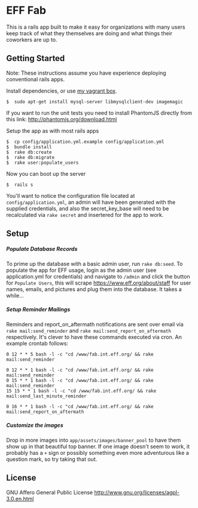 EFF Fab
================

This is a rails app built to make it easy for organizations with many users keep track of what they themselves are doing and what things their coworkers are up to.  


Getting Started
---------------

Note:  These instructions assume you have experience deploying conventional rails apps.  

Install dependencies, or use [my vagrant box](https://github.com/TheNotary/ruby_vagrant_box).

```
$  sudo apt-get install mysql-server libmysqlclient-dev imagemagic
```

If you want to run the unit tests you need to install PhantomJS directly from this link:
http://phantomjs.org/download.html

Setup the app as with most rails apps
```
$  cp config/application.yml.example config/application.yml
$  bundle install
$  rake db:create
$  rake db:migrate
$  rake user:populate_users
```

Now you can boot up the server
```
$  rails s
```

You'll want to notice the configuration file located at `config/application.yml`, an admin will have been generated with the supplied credentials, and also the secret_key_base will need to be recalculated via `rake secret` and insertered for the app to work.  


Setup
-----

##### Populate Database Records
To prime up the database with a basic admin user, run `rake db:seed`.  To populate the app for EFF usage, login as the admin user (see application.yml for credentials) and navigate to `/admin` and click the button for `Populate Users`, this will scrape https://www.eff.org/about/staff for user names, emails, and pictures and plug them into the database.  It takes a while...

##### Setup Reminder Mailings
Reminders and report_on_aftermath notifications are sent over email via `rake mail:send_reminder` and `rake mail:send_report_on_aftermath` respectively.  It's clever to have these commands executed via cron.  An example crontab follows:

```
0 12 * * 5 bash -l -c "cd /www/fab.int.eff.org/ && rake mail:send_reminder

0 12 * * 1 bash -l -c "cd /www/fab.int.eff.org/ && rake mail:send_reminder
0 15 * * 1 bash -l -c "cd /www/fab.int.eff.org/ && rake mail:send_reminder
15 15 * * 1 bash -l -c "cd /www/fab.int.eff.org/ && rake mail:send_last_minute_reminder

0 16 * * 1 bash -l -c "cd /www/fab.int.eff.org/ && rake mail:send_report_on_aftermath
```

##### Customize the images

Drop in more images into `app/assets/images/banner_pool` to have them show up in that beautiful top banner.  If one image doesn't seem to work, it probably has a `+` sign or possibly something even more adventurous like a question mark, so try taking that out.  


License
-------

GNU Affero General Public License
http://www.gnu.org/licenses/agpl-3.0.en.html
